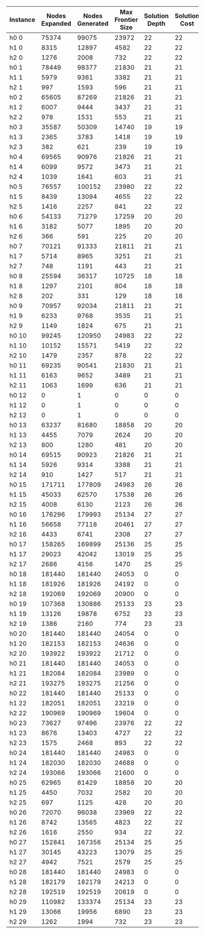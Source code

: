 |Instance|Nodes Expanded|Nodes Generated|Max Frontier Size|Solution Depth|Solution Cost|
|--------|--------------|---------------|-----------------|--------------|-------------|
|h0 0|75374|99075|23972|22|22|
|h1 0|8315|12897|4582|22|22|
|h2 0|1276|2008|732|22|22|
|h0 1|78449|98377|21830|21|21|
|h1 1|5979|9361|3382|21|21|
|h2 1|997|1593|596|21|21|
|h0 2|65605|87269|21826|21|21|
|h1 2|6007|9444|3437|21|21|
|h2 2|978|1531|553|21|21|
|h0 3|35587|50309|14740|19|19|
|h1 3|2365|3783|1418|19|19|
|h2 3|382|621|239|19|19|
|h0 4|69565|90976|21826|21|21|
|h1 4|6099|9572|3473|21|21|
|h2 4|1039|1641|603|21|21|
|h0 5|76557|100152|23980|22|22|
|h1 5|8439|13094|4655|22|22|
|h2 5|1416|2257|841|22|22|
|h0 6|54133|71279|17259|20|20|
|h1 6|3182|5077|1895|20|20|
|h2 6|366|591|225|20|20|
|h0 7|70121|91333|21811|21|21|
|h1 7|5714|8965|3251|21|21|
|h2 7|748|1191|443|21|21|
|h0 8|25594|36317|10725|18|18|
|h1 8|1297|2101|804|18|18|
|h2 8|202|331|129|18|18|
|h0 9|70957|92034|21811|21|21|
|h1 9|6233|9768|3535|21|21|
|h2 9|1149|1824|675|21|21|
|h0 10|99245|120950|24983|22|22|
|h1 10|10152|15571|5419|22|22|
|h2 10|1479|2357|878|22|22|
|h0 11|69235|90541|21830|21|21|
|h1 11|6163|9652|3489|21|21|
|h2 11|1063|1699|636|21|21|
|h0 12|0|1|0|0|0|
|h1 12|0|1|0|0|0|
|h2 12|0|1|0|0|0|
|h0 13|63237|81680|18858|20|20|
|h1 13|4455|7079|2624|20|20|
|h2 13|800|1280|481|20|20|
|h0 14|69515|90923|21826|21|21|
|h1 14|5926|9314|3388|21|21|
|h2 14|910|1427|517|21|21|
|h0 15|171711|177809|24983|26|26|
|h1 15|45033|62570|17538|26|26|
|h2 15|4008|6130|2123|26|26|
|h0 16|176296|179993|25134|27|27|
|h1 16|56658|77118|20461|27|27|
|h2 16|4433|6741|2308|27|27|
|h0 17|158265|169899|25136|25|25|
|h1 17|29023|42042|13019|25|25|
|h2 17|2686|4156|1470|25|25|
|h0 18|181440|181440|24053|0|0|
|h1 18|181926|181926|24192|0|0|
|h2 18|192069|192069|20900|0|0|
|h0 19|107368|130886|25133|23|23|
|h1 19|13126|19878|6752|23|23|
|h2 19|1386|2160|774|23|23|
|h0 20|181440|181440|24054|0|0|
|h1 20|182153|182153|24636|0|0|
|h2 20|193922|193922|21712|0|0|
|h0 21|181440|181440|24053|0|0|
|h1 21|182084|182084|23989|0|0|
|h2 21|193275|193275|21256|0|0|
|h0 22|181440|181440|25133|0|0|
|h1 22|182051|182051|23219|0|0|
|h2 22|190969|190969|19604|0|0|
|h0 23|73627|97496|23976|22|22|
|h1 23|8676|13403|4727|22|22|
|h2 23|1575|2468|893|22|22|
|h0 24|181440|181440|24983|0|0|
|h1 24|182030|182030|24688|0|0|
|h2 24|193066|193066|21600|0|0|
|h0 25|62965|81429|18858|20|20|
|h1 25|4450|7032|2582|20|20|
|h2 25|697|1125|428|20|20|
|h0 26|72070|96038|23969|22|22|
|h1 26|8742|13565|4823|22|22|
|h2 26|1616|2550|934|22|22|
|h0 27|152841|167356|25134|25|25|
|h1 27|30145|43223|13079|25|25|
|h2 27|4942|7521|2579|25|25|
|h0 28|181440|181440|24983|0|0|
|h1 28|182179|182179|24213|0|0|
|h2 28|192519|192519|20619|0|0|
|h0 29|110982|133374|25134|23|23|
|h1 29|13066|19956|6890|23|23|
|h2 29|1262|1994|732|23|23